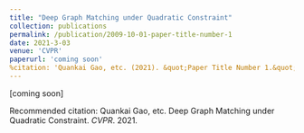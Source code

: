 ```yaml
---
title: "Deep Graph Matching under Quadratic Constraint"
collection: publications
permalink: /publication/2009-10-01-paper-title-number-1
date: 2021-3-03
venue: 'CVPR'
paperurl: 'coming soon'
%citation: 'Quankai Gao, etc. (2021). &quot;Paper Title Number 1.&quot; <i>CVPR 2021</i>. 1(1).'
---
```


[coming soon]

Recommended citation: Quankai Gao, etc. Deep Graph Matching under Quadratic Constraint. <i>CVPR</i>. 2021.
